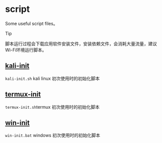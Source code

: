 # script
 Some useful script files。

 > [!TIP]
 > 脚本运行过程会下载应用软件安装文件，安装依赖文件，会消耗大量流量，建议Wi-Fi环境运行脚本。

## [kali-init](./kali-init.sh)

`kali-init.sh` kali linux 初次使用时的初始化脚本

## [termux-init](./termux-init.sh)

`termux-init.sh`termux 初次使用时的初始化脚本
## [win-init](./win-init.bat)

`win-init.bat` windows 初次使用时的初始化脚本
